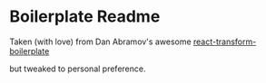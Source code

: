 Boilerplate Readme
=========

Taken (with love) from Dan Abramov's awesome [react-transform-boilerplate](https://github.com/gaearon/react-transform-boilerplate)

but tweaked to personal preference. 